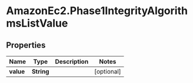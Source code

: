# AmazonEc2.Phase1IntegrityAlgorithmsListValue

## Properties

Name | Type | Description | Notes
------------ | ------------- | ------------- | -------------
**value** | **String** |  | [optional] 


